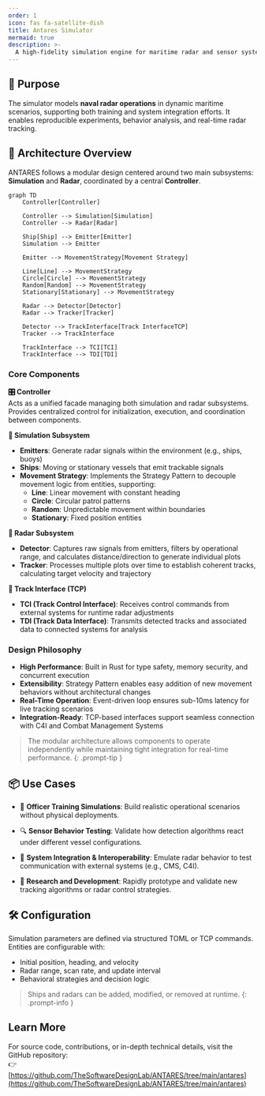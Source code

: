 ```yaml
---
order: 1
icon: fas fa-satellite-dish
title: Antares Simulator
mermaid: true
description: >-
  A high-fidelity simulation engine for maritime radar and sensor systems, designed for real-time experimentation and analysis.
---
```


## 🎯 Purpose

The simulator models **naval radar operations** in dynamic maritime scenarios, supporting both training and system integration efforts. It enables reproducible experiments, behavior analysis, and real-time radar tracking.

## 🔄 Architecture Overview

ANTARES follows a modular design centered around two main subsystems: **Simulation** and **Radar**, coordinated by a central **Controller**.

```mermaid
graph TD
    Controller[Controller]
    
    Controller --> Simulation[Simulation]
    Controller --> Radar[Radar]
    
    Ship[Ship] --> Emitter[Emitter]
    Simulation --> Emitter
    
    Emitter --> MovementStrategy[Movement Strategy]
    
    Line[Line] --> MovementStrategy
    Circle[Circle] --> MovementStrategy
    Random[Random] --> MovementStrategy
    Stationary[Stationary] --> MovementStrategy
    
    Radar --> Detector[Detector]
    Radar --> Tracker[Tracker]
    
    Detector --> TrackInterface[Track InterfaceTCP]
    Tracker --> TrackInterface
    
    TrackInterface --> TCI[TCI]
    TrackInterface --> TDI[TDI]
```

### **Core Components**

**🎛️ Controller**  
Acts as a unified facade managing both simulation and radar subsystems. Provides centralized control for initialization, execution, and coordination between components.

**🌊 Simulation Subsystem**  
- **Emitters**: Generate radar signals within the environment (e.g., ships, buoys)
- **Ships**: Moving or stationary vessels that emit trackable signals
- **Movement Strategy**: Implements the Strategy Pattern to decouple movement logic from entities, supporting:
  - **Line**: Linear movement with constant heading
  - **Circle**: Circular patrol patterns
  - **Random**: Unpredictable movement within boundaries
  - **Stationary**: Fixed position entities

**📡 Radar Subsystem**  
- **Detector**: Captures raw signals from emitters, filters by operational range, and calculates distance/direction to generate individual plots
- **Tracker**: Processes multiple plots over time to establish coherent tracks, calculating target velocity and trajectory

**🔗 Track Interface (TCP)**  
- **TCI (Track Control Interface)**: Receives control commands from external systems for runtime radar adjustments
- **TDI (Track Data Interface)**: Transmits detected tracks and associated data to connected systems for analysis

### **Design Philosophy**

- **High Performance**: Built in Rust for type safety, memory security, and concurrent execution
- **Extensibility**: Strategy Pattern enables easy addition of new movement behaviors without architectural changes  
- **Real-Time Operation**: Event-driven loop ensures sub-10ms latency for live tracking scenarios
- **Integration-Ready**: TCP-based interfaces support seamless connection with C4I and Combat Management Systems

> The modular architecture allows components to operate independently while maintaining tight integration for real-time performance.
{: .prompt-tip }

## 📦 Use Cases

* 🧭 **Officer Training Simulations**: Build realistic operational scenarios without physical deployments.

* 🔍 **Sensor Behavior Testing**: Validate how detection algorithms react under different vessel configurations.

* 🧪 **System Integration & Interoperability**: Emulate radar behavior to test communication with external systems (e.g., CMS, C4I).

* 🧰 **Research and Development**: Rapidly prototype and validate new tracking algorithms or radar control strategies.

## 🛠️ Configuration

Simulation parameters are defined via structured TOML or TCP commands. Entities are configurable with:

* Initial position, heading, and velocity
* Radar range, scan rate, and update interval
* Behavioral strategies and decision logic

> Ships and radars can be added, modified, or removed at runtime.
{: .prompt-info }

## Learn More

For source code, contributions, or in-depth technical details, visit the GitHub repository:  
👉 [https://github.com/TheSoftwareDesignLab/ANTARES/tree/main/antares](https://github.com/TheSoftwareDesignLab/ANTARES/tree/main/antares)

